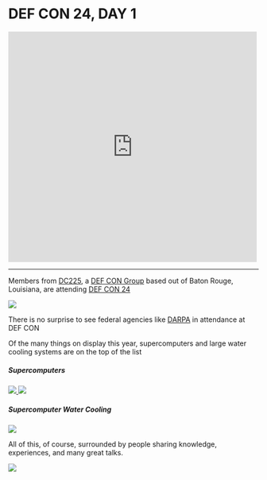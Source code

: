 # DEF CON 24, DAY 1

<iframe src="https://www.facebook.com/plugins/post.php?href=https%3A%2F%2Fwww.facebook.com%2Fdefcon%2Fposts%2F10153881300211656%3A0&width=500" width="500" height="464" style="border:none;overflow:hidden" scrolling="no" frameborder="0" allowTransparency="true"></iframe>

---

Members from [DC225](http://defcon225.org), a [DEF CON Group](https://defcongroups.org) based out of Baton Rouge, Louisiana, are attending [DEF CON 24](https://defcon.org/html/defcon-24/dc-24-index.html)

<a href="https://s3-us-west-2.amazonaws.com/63306e6675736564/uplds/defcon24/13894988_992974260800754_601939105839069916_n.jpg">
<img src="https://s3-us-west-2.amazonaws.com/63306e6675736564/uplds/defcon24/13894988_992974260800754_601939105839069916_n.jpg" class="lazy img-thumbnail" border="0" />
</a>

There is no surprise to see federal agencies like [DARPA](https://en.wikipedia.org/wiki/DARPA) in attendance at DEF CON

Of the many things on display this year, supercomputers and large water cooling systems are on the top of the list

##### Supercomputers

<a href="https://s3-us-west-2.amazonaws.com/63306e6675736564/uplds/defcon24/20160804_162022.jpg">
<img src="https://s3-us-west-2.amazonaws.com/63306e6675736564/uplds/defcon24/20160804_162022.jpg" class="lazy img-thumbnail" border="0" />
</a>

<a href="https://s3-us-west-2.amazonaws.com/63306e6675736564/uplds/defcon24/13892040_992974304134083_8117316145290729122_n.jpg">
<img src="https://s3-us-west-2.amazonaws.com/63306e6675736564/uplds/defcon24/13892040_992974304134083_8117316145290729122_n.jpg" class="lazy img-thumbnail" border="0" />
</a>

##### Supercomputer Water Cooling

<a href="https://s3-us-west-2.amazonaws.com/63306e6675736564/uplds/defcon24/20160804_161953.jpg">
<img src="https://s3-us-west-2.amazonaws.com/63306e6675736564/uplds/defcon24/20160804_161953.jpg" class="lazy img-thumbnail" border="0" />
</a>

All of this, of course, surrounded by people sharing knowledge, experiences, and many great talks.

<a href="https://s3-us-west-2.amazonaws.com/63306e6675736564/uplds/defcon24/IMG_20160804_165349.jpg">
<img src="https://s3-us-west-2.amazonaws.com/63306e6675736564/uplds/defcon24/IMG_20160804_165349.jpg" class="lazy img-thumbnail" border="0" />
</a>
